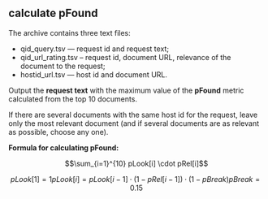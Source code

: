 ## calculate pFound
The archive contains three text files:

- qid_query.tsv — request id and request text;
- qid_url_rating.tsv – request id, document URL, relevance of the document to the request;
- hostid_url.tsv — host id and document URL.

Output the **request text** with the maximum value of the **pFound** metric calculated from the top 10 documents.

If there are several documents with the same host id for the request, leave only the most relevant document (and if several documents are as relevant as possible, choose any one).

**Formula for calculating pFound:**

```math
\sum_{i=1}^{10} pLook[i] \cdot pRel[i]
```
```math
pLook[1] = 1

pLook[i] = pLook[i-1] \cdot (1-pRel[i-1]) \cdot (1-pBreak)

pBreak = 0.15
```